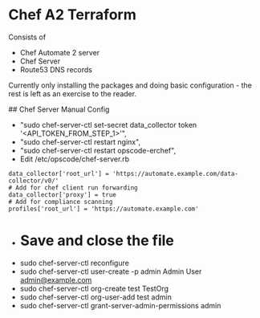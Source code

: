 # Chef A2 Terraform

Consists of
* Chef Automate 2 server
* Chef Server
* Route53 DNS records

Currently only installing the packages and doing basic configuration - the rest is left as an exercise to the reader.

## Chef Server Manual Config
* "sudo chef-server-ctl set-secret data_collector token '<API_TOKEN_FROM_STEP_1>'",
* "sudo chef-server-ctl restart nginx",
* "sudo chef-server-ctl restart opscode-erchef",
* Edit /etc/opscode/chef-server.rb
```
data_collector['root_url'] = 'https://automate.example.com/data-collector/v0/'
# Add for chef client run forwarding
data_collector['proxy'] = true
# Add for compliance scanning
profiles['root_url'] = 'https://automate.example.com'
```
* # Save and close the file
* sudo chef-server-ctl reconfigure
* sudo chef-server-ctl user-create -p admin Admin User admin@example.com
* sudo chef-server-ctl org-create test TestOrg
* sudo chef-server-ctl org-user-add test admin
* sudo chef-server-ctl grant-server-admin-permissions admin

